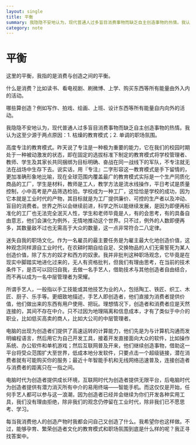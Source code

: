 ```yaml
---
layout: single
title: 平衡
summary: 我隐隐不安地认为，现代普通人过多盲目消费事物而缺乏自主创造事物的热情。我认为这至少源于两点原因：1. 枯燥的教育模式；2. 单调的职场氛围。
category: note
---
```


# 平衡

这里的平衡，我指的是消费与创造之间的平衡。

什么是消费？比如读书、看电视剧、刷微博、上学、购买东西等所有能量由外入内的活动。

哪些算创造？例如写作、拍戏、绘画、上班、设计东西等所有能量自内向外的活动。

我隐隐不安地认为，现代普通人过多盲目消费事物而缺乏自主创造事物的热情。我认为这至少源于两点原因：1. 枯燥的教育模式；2. 单调的职场氛围。

高度专注的教育模式。昨天说了专注是一种极为重要的能力，它在我们的校园时期处于一种被动激发的状态，即在固定的选拔标准下制定的教育模式将学校管理者、教师、学生及其家长共同捆绑为目标明确、奋战在同一战线下的军队，不专注就无法在战场中生存下去。说实话，用『专注』二字形容这一教育模式是手下留情的，更加准确形象地比喻，现在全球范围内覆盖最广的教育模式实际是一个生产同质化商品的工厂，学生是材料，教师是工人，教学方法是流水线操作，平日考试是质量控制，小中高考是产品筛选检验。学校成为一种工厂，这恰恰是学校的成功，因为它本就是工业时代的产物，其目标就是为工厂提供廉价、可控的生产者以及冲动、盲目的消费者。世界之所以会继续前进，科学之所以能继续发展，是因为即便再标准化的工厂也无法完全泯灭人性，学生和老师毕竟是人，有的会思考，有的具备自由意志，他们会演化为例外，无情地推动这个世界。只不过，例外的人数即便再多，其数量敌不过也无需高于大众的数量，这一点非常符合二八定律。

迷失自我的职场文化。作为一名雇员的最主要任务是为雇主最大化地创造价值，这种观念同样源自工业时代，在农耕时期自给自足、交换物品的人们无需誓死为某人创造价值，除了东方的奴才和西方的奴隶。我并非批判这种职场观念，它毕竟是在现实中脚踏实地进化过来的，无人有资格批判，但我们有理由思考，在当前的技术条件下，是否可以回归自我，去做一名手艺人，借助技术与其他创造者自由结合，而不再以成为一名中层管理者为荣耀。

所谓手艺人，一般指以手工技能或其他技艺为业的人，包括陶工、铁匠、织工、木匠、厨子、乐手等。更细致地描述，手艺人即创造者，他们直接为消费者提供价值，他们做出来的东西有用户使用、把玩。理想情况下，创造者和消费者应是天然连接的，其间不存在中介。只不过因为地理隔离和信息成本，才有了类似于中介的职业，比如低买高卖的商人，比如大公司的中层管理者。

电脑的出现为创造者们提供了高速运转的计算能力，他们先是为与计算机沟通而发明编程语言，然后用它为自己开发工具，接着开发直接面向大众的软件，比如操作系统、办公软件和单机游戏；然后互联网普及开来，他们继续创造事物，借助这一平台将受众范围扩大至世界，低成本地分发软件，只要点击一个超级链接，潜在消费者就有可能购买你的服务；最近十年智能手机和无线网络迅速普及，连接创造者与消费者的距离只在一指之间。

电脑时代为创造者提供成长环境，互联网时代为创造者提供无限平台，后电脑时代为创造者提供有潜力消灭所有中介的易用终端——智能手机。而这仅仅是开始，任何手艺人都可以参与这一浪潮，因为创造者已经并会继续为你们开发各种实用工具，我们没有理由拒绝，除非我们的观念仍停留在工业时代，除非我们已不愿思考、学习。

每当我消费他人的创造产物时我都会问自己又创造了什么。我希望你也这样做。不过，能够孕育、繁荣创造者文化的教育模式和职场氛围到底是什么样的呢？我正寻找答案中。
